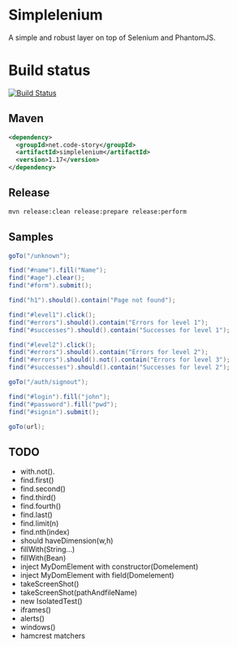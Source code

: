 # Simplelenium

A simple and robust layer on top of Selenium and PhantomJS.

# Build status

[![Build Status](https://api.travis-ci.org/dgageot/simplelenium.png)](https://travis-ci.org/dgageot/simplelenium)

## Maven

```xml
<dependency>
  <groupId>net.code-story</groupId>
  <artifactId>simplelenium</artifactId>
  <version>1.17</version>
</dependency>
```

## Release

```bash
mvn release:clean release:prepare release:perform
```

## Samples

```java
goTo("/unknown");

find("#name").fill("Name");
find("#age").clear();
find("#form").submit();

find("h1").should().contain("Page not found");
```

```java
find("#level1").click();
find("#errors").should().contain("Errors for level 1");
find("#successes").should().contain("Successes for level 1");

find("#level2").click();
find("#errors").should().contain("Errors for level 2");
find("#errors").should().not().contain("Errors for level 3");
find("#successes").should().contain("Successes for level 2");
```

```java
goTo("/auth/signout");

find("#login").fill("john");
find("#password").fill("pwd");
find("#signin").submit();

goTo(url);
```

## TODO

+ with.not().
+ find.first()
+ find.second()
+ find.third()
+ find.fourth()
+ find.last()
+ find.limit(n)
+ find.nth(index)
+ should haveDimension(w,h)
+ fillWith(String...)
+ fillWith(Bean)
+ inject MyDomElement with constructor(Domelement)
+ inject MyDomElement with field(Domelement)
+ takeScreenShot()
+ takeScreenShot(pathAndfileName)
+ new IsolatedTest()
+ iframes()
+ alerts()
+ windows()
+ hamcrest matchers
